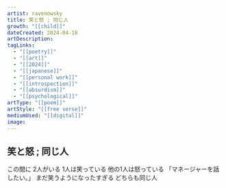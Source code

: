 ```yaml
---
artist: ravenowsky
title: 笑と怒 ; 同じ人
growth: "[[child]]"
dateCreated: 2024-04-18
artDescription:
tagLinks:
  - "[[poetry]]"
  - "[[art]]"
  - "[[2024]]"
  - "[[japanese]]"
  - "[[personal work]]"
  - "[[introspection]]"
  - "[[absurdism]]"
  - "[[psychological]]"
artType: "[[poem]]"
artStyle: "[[free verse]]"
mediumUsed: "[[digital]]"
image:
---
```

## 笑と怒 ; 同じ人

この間に
2人がいる
1人は笑っている
他の1人は怒っている
「マネージャーを話したい。」
まだ笑うようになったすぎる
どちらも同じ人
